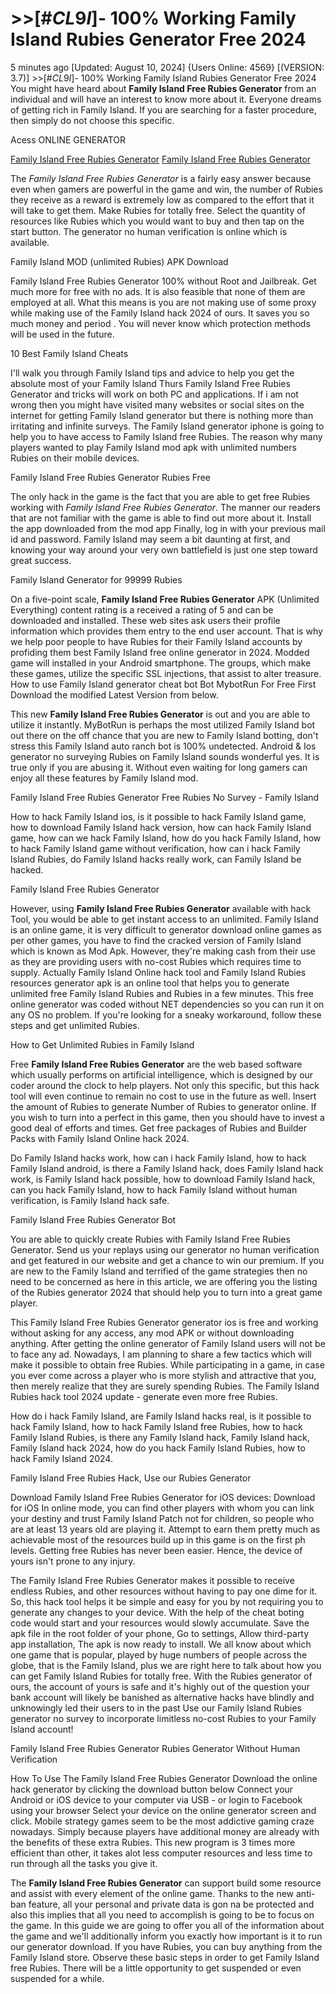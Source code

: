 # >>[#$CL9I$]- 100% Working Family Island Rubies Generator Free 2024

5 minutes ago [Updated: August 10, 2024] {Users Online: 4569} [(VERSION: 3.7)]  >>[#$CL9I$]- 100% Working Family Island Rubies Generator Free 2024  You might have heard about **Family Island Free Rubies Generator** from an individual and will have an interest to know more about it. Everyone dreams of getting rich in Family Island. If you are searching for a faster procedure, then simply do not choose this specific.

Acess ONLINE GENERATOR

[Family Island Free Rubies Generator](http://tnpps.xyz/t8z3h5w)
[Family Island Free Rubies Generator](http://tnpps.xyz/t8z3h5w)

The *Family Island Free Rubies Generator* is a fairly easy answer because even when gamers are powerful in the game and win, the number of Rubies they receive as a reward is extremely low as compared to the effort that it will take to get them. Make Rubies for totally free. Select the quantity of resources like Rubies which you would want to buy and then tap on the start button. The generator no human verification is online which is available. 

Family Island MOD (unlimited Rubies) APK Download

Family Island Free Rubies Generator 100% without Root and Jailbreak. Get much more for free with no ads. It is also feasible that none of them are employed at all. What this means is  you are not making use of some proxy while making use of the Family Island hack 2024 of ours. It saves you so much money and period . You will never know which protection methods will be used in the future.

10 Best Family Island Cheats

I'll walk you through Family Island tips and advice to help you get the absolute most of your Family Island Thurs Family Island Free Rubies Generator and tricks will work on both PC and applications. If i am not wrong then you might have visited many websites or social sites on the internet for getting Family Island generator but there is nothing more than irritating and infinite surveys. The Family Island generator iphone is going to help you to have access to Family Island free Rubies. The reason why many players wanted to play Family Island mod apk with unlimited numbers Rubies on their mobile devices.

Family Island Free Rubies Generator Rubies Free

The only hack in the game is the fact that you are able to get free Rubies working with *Family Island Free Rubies Generator*. The manner our readers that are not familiar with the game is able to find out more about it. Install the app downloaded from the mod app Finally, log in with your previous mail id and password. Family Island may seem a bit daunting at first, and knowing your way around your very own battlefield is just one step toward great success. 

Family Island Generator for 99999 Rubies

On a five-point scale, **Family Island Free Rubies Generator** APK (Unlimited Everything) content rating is a received a rating of 5 and can be downloaded and installed. These web sites ask users their profile information which provides them entry to the end user account. That is why we help poor people to have Rubies for their Family Island accounts by profiding them best Family Island free online generator in 2024. Modded game will installed in your Android smartphone. The groups, which make these games, utilize the specific SSL injections, that assist to alter treasure. How to use Family Island generator cheat bot Bot MybotRun For Free First Download the modified Latest Version from below.

This new **Family Island Free Rubies Generator** is out and you are able to utilize it instantly. MyBotRun is perhaps the most utilized Family Island bot out there on the off chance that you are new to Family Island botting, don't stress this Family Island auto ranch bot is 100% undetected. Android & Ios generator no surveying Rubies on Family Island sounds wonderful yes. It is true only if you are abusing it. Without even waiting for long gamers can enjoy all these features by Family Island mod.

Family Island Free Rubies Generator Free Rubies No Survey - Family Island

How to hack Family Island ios, is it possible to hack Family Island game, how to download Family Island hack version, how can hack Family Island game, how can we hack Family Island, how do you hack Family Island, how to hack Family Island game without verification, how can i hack Family Island Rubies, do Family Island hacks really work, can Family Island be hacked.

Family Island Free Rubies Generator

However, using **Family Island Free Rubies Generator** available with hack Tool, you would be able to get instant access to an unlimited. Family Island is an online game, it is very difficult to generator download online games as per other games, you have to find the cracked version of Family Island which is known as Mod Apk. However, they're making cash from their use as they are providing users with no-cost Rubies which requires time to supply. Actually Family Island Online hack tool and Family Island Rubies resources generator apk is an online tool that helps you to generate unlimited free Family Island Rubies and Rubies in a few minutes. This free online generator was coded without NET dependencies so you can run it on any OS no problem. If you're looking for a sneaky workaround, follow these steps and get unlimited Rubies.

How to Get Unlimited Rubies in Family Island

Free **Family Island Free Rubies Generator** are the web based software which usually performs on artificial intelligence, which is designed by our coder around the clock to help players. Not only this specific, but this hack tool will even continue to remain no cost to use in the future as well. Insert the amount of Rubies to generate Number of Rubies to generator online. If you wish to turn into a perfect in this game, then you should have to invest a good deal of efforts and times. Get free packages of Rubies and Builder Packs with Family Island Online hack 2024. 

Do Family Island hacks work, how can i hack Family Island, how to hack Family Island android, is there a Family Island hack, does Family Island hack work, is Family Island hack possible, how to download Family Island hack, can you hack Family Island, how to hack Family Island without human verification, is Family Island hack safe.

Family Island Free Rubies Generator Bot

You are able to quickly create Rubies with Family Island Free Rubies Generator. Send us your replays using our generator no human verification and get featured in our website and get a chance to win our premium. If you are new to the Family Island and terrified of the game strategies then no need to be concerned as here in this article, we are offering you the listing of the Rubies generator 2024 that should help you to turn into a great game player.

This Family Island Free Rubies Generator generator ios is free and working without asking for any access, any mod APK or without downloading anything. After getting the online generator of Family Island users will not be to face any ad. Nowadays, I am planning to share a few tactics which will make it possible to obtain free Rubies. While participating in a game, in case you ever come across a player who is more stylish and attractive that you, then merely realize that they are surely spending Rubies. The Family Island Rubies hack tool 2024 update - generate even more free Rubies.

How do i hack Family Island, are Family Island hacks real, is it possible to hack Family Island, how to hack Family Island free Rubies, how to hack Family Island Rubies, is there any Family Island hack, Family Island hack, Family Island hack 2024, how do you hack Family Island Rubies, how to hack Family Island 2024.

Family Island Free Rubies Hack, Use our Rubies Generator

Download Family Island Free Rubies Generator for iOS devices: Download for iOS In online mode, you can find other players with whom you can link your destiny and trust Family Island Patch not for children, so people who are at least 13 years old are playing it. Attempt to earn them pretty much as achievable most of the resources build up in this game is on the first ph levels. Getting free Rubies has never been easier. Hence, the device of yours isn't prone to any injury.

The Family Island Free Rubies Generator makes it possible to receive endless Rubies, and other resources without having to pay one dime for it. So, this hack tool helps it be simple and easy for you by not requiring you to generate any changes to your device. With the help of the cheat boting code would start and your resources would slowly accumulate. Save the apk file in the root folder of your phone, Go to settings, Allow third-party app installation, The apk is now ready to install. We all know about which one game that is popular, played by huge numbers of people across the globe, that is the Family Island, plus we are right here to talk about how you can get Family Island Rubies for totally free. With the Rubies generator of ours, the account of yours is safe and it's highly out of the question your bank account will likely be banished as alternative hacks have blindly and unknowingly led their users to in the past Use our Family Island Rubies generator no survey to incorporate limitless no-cost Rubies to your Family Island account!

Family Island Free Rubies Generator Rubies Generator Without Human Verification

How To Use The Family Island Free Rubies Generator Download the online hack generator by clicking the download button below Connect your Android or iOS device to your computer via USB - or login to Facebook using your browser Select your device on the online generator screen and click. Mobile strategy games seem to be the most addictive gaming craze nowadays. Simply because players have additional money are already with the benefits of these extra Rubies. This new program is 3 times more efficient than other, it takes alot less computer resources and less time to run through all the tasks you give it.

The **Family Island Free Rubies Generator** can support build some resource and assist with every element of the online game. Thanks to the new anti-ban feature, all your personal and private data is gon na be protected and also this implies that all you need to accomplish is going to be to focus on the game. In this guide we are going to offer you all of the information about the game and we'll additionally inform you exactly how important is it to run our generator download. If you have Rubies, you can buy anything from the Family Island store. Observe these basic steps in order to get Family Island free Rubies. There will be a little opportunity to get suspended or even suspended for a while.
